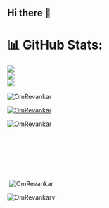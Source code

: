 ## Hi there 👋

# 📊 GitHub Stats:
![](https://github-readme-stats.vercel.app/api?username=OmRevankar&theme=transparent&hide_border=false&include_all_commits=true&count_private=true)<br/>
![](https://github-readme-streak-stats.herokuapp.com/?user=OmRevanakar&theme=transparent&hide_border=false)<br/>
![](https://github-readme-stats.vercel.app/api/top-langs/?username=OmRevankar&theme=transparent&hide_border=false&include_all_commits=true&count_private=true&layout=compact)

<p align="left"> <img src="https://komarev.com/ghpvc/?username=OmRevankar&label=Profile%20views&color=0e75b6&style=flat" alt="OmRevankar" /> </p>

<p align="left"> <a href="https://github.com/ryo-ma/github-profile-trophy"><img src="https://github-profile-trophy.vercel.app/?username=OmRevankar" alt="OmRevankar" /></a> </p>

<p><img align="left" src="https://github-readme-stats.vercel.app/api/top-langs?username=OmRevankar&show_icons=true&locale=en&layout=compact" alt="OmRevankar" /></p>
<br><br><br><br><br><br><br>
<p>&nbsp;<img align="center" src="https://github-readme-stats.vercel.app/api?username=OmRevankar&show_icons=true&locale=en" alt="OmRevankar" /></p>

<p><img align="center" src="https://github-readme-streak-stats.herokuapp.com/?user=OmRevankar&" alt="OmRevankarv" /></p>


<!--
**OmRevankar/OmRevankar** is a ✨ _special_ ✨ repository because its `README.md` (this file) appears on your GitHub profile.

Here are some ideas to get you started:

- 🔭 I’m currently working on ...
- 🌱 I’m currently learning ...
- 👯 I’m looking to collaborate on ...
- 🤔 I’m looking for help with ...
- 💬 Ask me about ...
- 📫 How to reach me: ...
- 😄 Pronouns: ...
- ⚡ Fun fact: ...
-->
